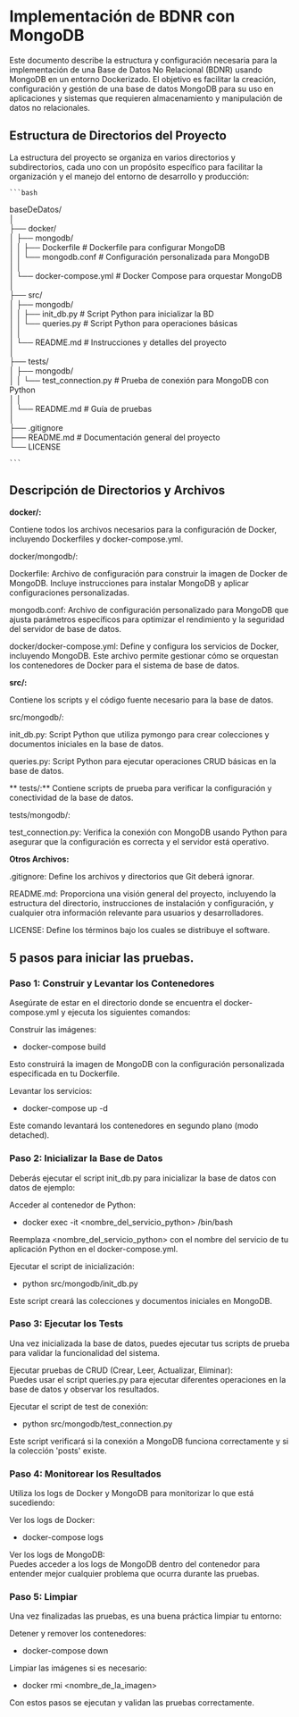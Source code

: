 # Implementación de BDNR con MongoDB  

Este documento describe la estructura y configuración necesaria para la implementación de una Base de Datos No Relacional (BDNR) usando MongoDB en un entorno Dockerizado. El objetivo es facilitar la creación, configuración y gestión de una base de datos MongoDB para su uso en aplicaciones y sistemas que requieren almacenamiento y manipulación de datos no relacionales.  

## Estructura de Directorios del Proyecto  
La estructura del proyecto se organiza en varios directorios y subdirectorios, cada uno con un propósito específico para facilitar la organización y el manejo del entorno de desarrollo y producción:  

    ```bash
baseDeDatos/  
│  
├── docker/  
│   ├── mongodb/  
│   │   ├── Dockerfile             # Dockerfile para configurar MongoDB  
│   │   └── mongodb.conf           # Configuración personalizada para MongoDB  
│   │  
│   └── docker-compose.yml         # Docker Compose para orquestar MongoDB  
│  
├── src/  
│   ├── mongodb/  
│   │   ├── init_db.py             # Script Python para inicializar la BD  
│   │   └── queries.py             # Script Python para operaciones básicas  
│   │  
│   └── README.md                  # Instrucciones y detalles del proyecto  
│  
├── tests/  
│   ├── mongodb/  
│   │   └── test_connection.py     # Prueba de conexión para MongoDB con Python  
│   │  
│   └── README.md                  # Guía de pruebas  
│  
├── .gitignore  
├── README.md                      # Documentación general del proyecto  
└── LICENSE  
  
    ```  

## Descripción de Directorios y Archivos  

**docker/:**  
  
Contiene todos los archivos necesarios para la configuración de Docker, incluyendo Dockerfiles y docker-compose.yml.  

docker/mongodb/:  

Dockerfile: Archivo de configuración para construir la imagen de Docker de MongoDB. Incluye instrucciones para instalar MongoDB y aplicar configuraciones personalizadas.  

mongodb.conf: Archivo de configuración personalizado para MongoDB que ajusta parámetros específicos para optimizar el rendimiento y la seguridad del servidor de base de datos.  

docker/docker-compose.yml:
Define y configura los servicios de Docker, incluyendo MongoDB. Este archivo permite gestionar cómo se orquestan los contenedores de Docker para el sistema de base de datos.  

**src/:**  

Contiene los scripts y el código fuente necesario para la base de datos.  

src/mongodb/:  

init_db.py: Script Python que utiliza pymongo para crear colecciones y documentos iniciales en la base de datos.  

queries.py: Script Python para ejecutar operaciones CRUD básicas en la base de datos.  

** tests/:**
Contiene scripts de prueba para verificar la configuración y conectividad de la base de datos.  

tests/mongodb/:

test_connection.py: Verifica la conexión con MongoDB usando Python para asegurar que la configuración es correcta y el servidor está operativo.

**Otros Archivos:**

.gitignore:
Define los archivos y directorios que Git deberá ignorar.  

README.md:
Proporciona una visión general del proyecto, incluyendo la estructura del directorio, instrucciones de instalación y configuración, y cualquier otra información relevante para usuarios y desarrolladores.  

LICENSE:
Define los términos bajo los cuales se distribuye el software.  


## 5 pasos para iniciar las pruebas.  

### Paso 1: Construir y Levantar los Contenedores  

Asegúrate de estar en el directorio donde se encuentra el docker-compose.yml y ejecuta los siguientes comandos:

Construir las imágenes:  

- docker-compose build    
 

Esto construirá la imagen de MongoDB con la configuración personalizada especificada en tu Dockerfile.

Levantar los servicios:

- docker-compose up -d  
 
Este comando levantará los contenedores en segundo plano (modo detached).  

### Paso 2: Inicializar la Base de Datos  
Deberás ejecutar el script init_db.py para inicializar la base de datos con datos de ejemplo:

Acceder al contenedor de Python:

- docker exec -it <nombre_del_servicio_python> /bin/bash  

Reemplaza <nombre_del_servicio_python> con el nombre del servicio de tu aplicación Python en el docker-compose.yml.  

Ejecutar el script de inicialización:  

- python src/mongodb/init_db.py  

Este script creará las colecciones y documentos iniciales en MongoDB.

### Paso 3: Ejecutar los Tests  
Una vez inicializada la base de datos, puedes ejecutar tus scripts de prueba para validar la funcionalidad del sistema.  

Ejecutar pruebas de CRUD (Crear, Leer, Actualizar, Eliminar):  
Puedes usar el script queries.py para ejecutar diferentes operaciones en la base de datos y observar los resultados.  

Ejecutar el script de test de conexión:  

- python src/mongodb/test_connection.py  

Este script verificará si la conexión a MongoDB funciona correctamente y si la colección 'posts' existe.  

### Paso 4: Monitorear los Resultados  
Utiliza los logs de Docker y MongoDB para monitorizar lo que está sucediendo:  

Ver los logs de Docker:  

- docker-compose logs  
  
Ver los logs de MongoDB:  
Puedes acceder a los logs de MongoDB dentro del contenedor para entender mejor cualquier problema que ocurra durante las pruebas.  

### Paso 5: Limpiar  
Una vez finalizadas las pruebas, es una buena práctica limpiar tu entorno:  

Detener y remover los contenedores:  

- docker-compose down  

Limpiar las imágenes si es necesario:  

- docker rmi <nombre_de_la_imagen>  
  
Con estos pasos se ejecutan y validan las pruebas correctamente.  
